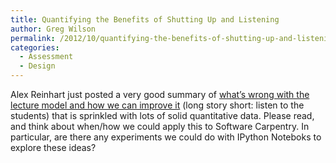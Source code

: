 ```yaml
---
title: Quantifying the Benefits of Shutting Up and Listening
author: Greg Wilson
permalink: /2012/10/quantifying-the-benefits-of-shutting-up-and-listening/
categories:
  - Assessment
  - Design
---
```

Alex Reinhart just posted a very good summary of [what&#8217;s wrong with the lecture model and how we can improve it][1] (long story short: listen to the students) that is sprinkled with lots of solid quantitative data. Please read, and think about when/how we could apply this to Software Carpentry. In particular, are there any experiments we could do with IPython Noteboks to explore these ideas?

 [1]: http://www.refsmmat.com/articles/shutup.html
